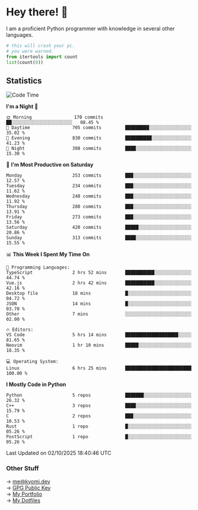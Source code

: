 # Hey there! 👋

I am a proficient Python programmer with knowledge in several other languages.

```py
# this will crash your pc.
# you were warned.
from itertools import count
list(count(0))
```

## Statistics
<!--START_SECTION:waka-->
![Code Time](http://img.shields.io/badge/Code%20Time-1%2C959%20hrs%2043%20mins-blue)

**I'm a Night 🦉** 

```text
🌞 Morning                170 commits         ██░░░░░░░░░░░░░░░░░░░░░░░   08.45 % 
🌆 Daytime                705 commits         █████████░░░░░░░░░░░░░░░░   35.02 % 
🌃 Evening                830 commits         ██████████░░░░░░░░░░░░░░░   41.23 % 
🌙 Night                  308 commits         ████░░░░░░░░░░░░░░░░░░░░░   15.30 % 
```
📅 **I'm Most Productive on Saturday** 

```text
Monday                   253 commits         ███░░░░░░░░░░░░░░░░░░░░░░   12.57 % 
Tuesday                  234 commits         ███░░░░░░░░░░░░░░░░░░░░░░   11.62 % 
Wednesday                240 commits         ███░░░░░░░░░░░░░░░░░░░░░░   11.92 % 
Thursday                 280 commits         ███░░░░░░░░░░░░░░░░░░░░░░   13.91 % 
Friday                   273 commits         ███░░░░░░░░░░░░░░░░░░░░░░   13.56 % 
Saturday                 420 commits         █████░░░░░░░░░░░░░░░░░░░░   20.86 % 
Sunday                   313 commits         ████░░░░░░░░░░░░░░░░░░░░░   15.55 % 
```


📊 **This Week I Spent My Time On** 

```text
💬 Programming Languages: 
TypeScript               2 hrs 52 mins       ███████████░░░░░░░░░░░░░░   44.74 % 
Vue.js                   2 hrs 42 mins       ███████████░░░░░░░░░░░░░░   42.16 % 
Desktop file             18 mins             █░░░░░░░░░░░░░░░░░░░░░░░░   04.72 % 
JSON                     14 mins             █░░░░░░░░░░░░░░░░░░░░░░░░   03.70 % 
Other                    7 mins              ░░░░░░░░░░░░░░░░░░░░░░░░░   02.00 % 

🔥 Editors: 
VS Code                  5 hrs 14 mins       ████████████████████░░░░░   81.65 % 
Neovim                   1 hr 10 mins        █████░░░░░░░░░░░░░░░░░░░░   18.35 % 

💻 Operating System: 
Linux                    6 hrs 25 mins       █████████████████████████   100.00 % 
```

**I Mostly Code in Python** 

```text
Python                   5 repos             ███████░░░░░░░░░░░░░░░░░░   26.32 % 
C++                      3 repos             ████░░░░░░░░░░░░░░░░░░░░░   15.79 % 
C                        2 repos             ███░░░░░░░░░░░░░░░░░░░░░░   10.53 % 
Rust                     1 repo              █░░░░░░░░░░░░░░░░░░░░░░░░   05.26 % 
PostScript               1 repo              █░░░░░░░░░░░░░░░░░░░░░░░░   05.26 % 
```




 Last Updated on 02/10/2025 18:40:46 UTC
<!--END_SECTION:waka-->

### Other Stuff

→ [me@kyomi.dev](mailto:me@kyomi.dev)\
→ [GPG Public Key](https://github.com/bitterteriyaki.gpg)\
→ [My Portfolio](https://kyomi.dev)\
→ [My Dotfiles](https://github.com/bitterteriyaki/dotfiles)
